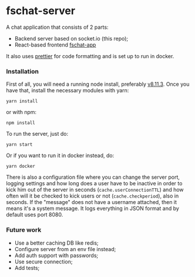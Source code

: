 # fschat-server
A chat application that consists of 2 parts:
 - Backend server based on socket.io (this repo);
 - React-based frontend [fschat-app](https://github.com/ezisezis/fschat-app)

It also uses [prettier](https://prettier.io/) for code formatting and is set up to run in docker. 
### Installation

First of all, you will need a running node install, preferably [v8.11.3](https://nodejs.org/en/). Once you have that, install the necessary modules with yarn:
```
yarn install
```
or with npm: 
```
npm install
```
To run the server, just do:
```
yarn start
```
Or if you want to run it in docker instead, do:
```
yarn docker
```
There is also a configuration file where you can change the server port, logging settings and how long does a user have to be inactive in order to kick him out of the server in seconds (`cache.userConnectionTTL`) and how often will it be checked to kick users or not (`cache.checkperiod`), also in seconds. If the "message" does not have a username attached, then it means it's a system message. It logs everything in JSON format and by default uses port 8080.

### Future work
 - Use a better caching DB like redis;
 - Configure server from an env file instead;
 - Add auth support with passwords;
 - Use secure connection;
 - Add tests;